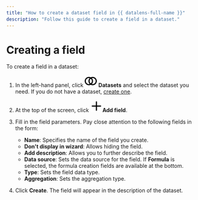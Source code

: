 ```yaml
---
title: "How to create a dataset field in {{ datalens-full-name }}"
description: "Follow this guide to create a field in a dataset."
---
```


# Creating a field

To create a field in a dataset:


1. In the left-hand panel, click ![image](../../../_assets/console-icons/circles-intersection.svg) **Datasets** and select the dataset you need. If you do not have a dataset, [create one](create.md).
1. At the top of the screen, click ![image](../../../_assets/console-icons/plus.svg)**Add field**.
1. Fill in the field parameters. Pay close attention to the following fields in the form:

   * **Name**: Specifies the name of the field you create.
   * **Don't display in wizard**: Allows hiding the field.
   * **Add description**: Allows you to further describe the field.
   * **Data source**: Sets the data source for the field. If **Formula** is selected, the formula creation fields are available at the bottom.
   * **Type**: Sets the field data type.
   * **Aggregation**: Sets the aggregation type.

1. Click **Create**. The field will appear in the description of the dataset.
